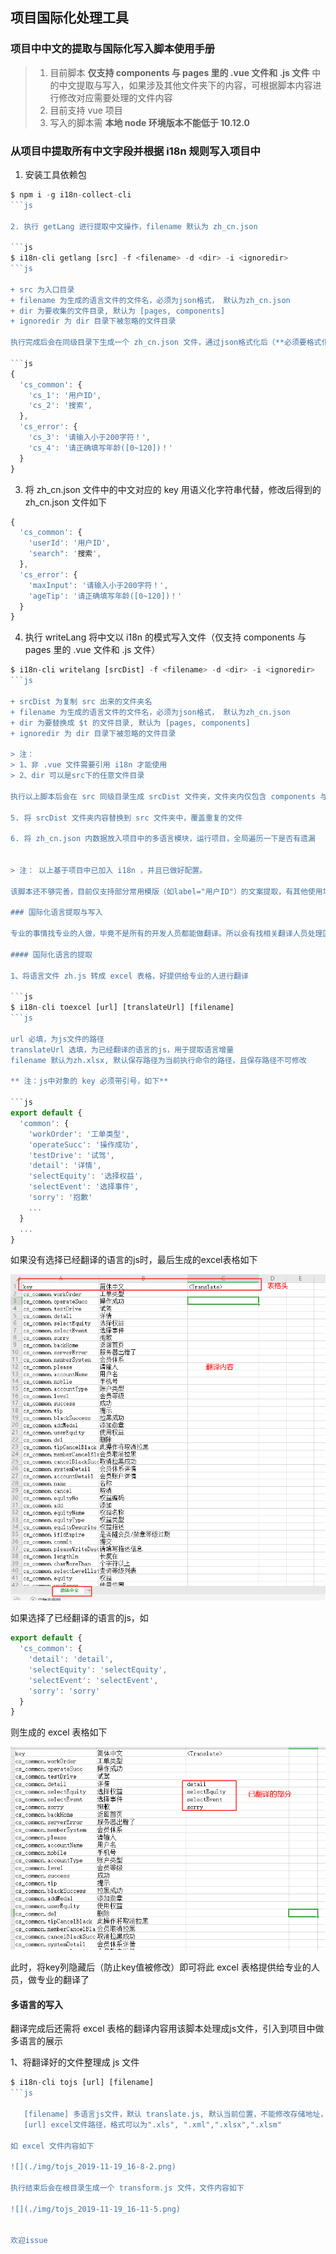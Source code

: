 ## 项目国际化处理工具

### 项目中中文的提取与国际化写入脚本使用手册

> 1. 目前脚本 **仅支持 components 与 pages 里的 .vue 文件和 .js 文件** 中的中文提取与写入，如果涉及其他文件夹下的内容，可根据脚本内容进行修改对应需要处理的文件内容
> 2. 目前支持 vue 项目
> 3. 写入的脚本需 **本地 node 环境版本不能低于 10.12.0**

### 从项目中提取所有中文字段并根据 i18n 规则写入项目中

1. 安装工具依赖包

```js
$ npm i -g i18n-collect-cli
```js

2. 执行 getLang 进行提取中文操作，filename 默认为 zh_cn.json

```js
$ i18n-cli getlang [src] -f <filename> -d <dir> -i <ignoredir>
```js

+ src 为入口目录
+ filename 为生成的语言文件的文件名，必须为json格式， 默认为zh_cn.json
+ dir 为要收集的文件目录, 默认为 [pages, components]
+ ignoredir 为 dir 目录下被忽略的文件目录

执行完成后会在同级目录下生成一个 zh_cn.json 文件，通过json格式化后（**必须要格式化，否则后续通过 $t 写入项目会报错**），内容格式形同如下：

```js
{
  'cs_common': {
    'cs_1': '用户ID',
    'cs_2': '搜索',
  },
  'cs_error': {
    'cs_3': '请输入小于200字符！',
    'cs_4': '请正确填写年龄([0~120])！'
  }
}
```

3. 将 zh_cn.json 文件中的中文对应的 key 用语义化字符串代替，修改后得到的 zh_cn.json 文件如下

```js
{
  'cs_common': {
    'userId': '用户ID',
    'search": '搜索',
  },
  'cs_error': {
    'maxInput': '请输入小于200字符！',
    'ageTip': '请正确填写年龄([0~120])！'
  }
}
```

4. 执行 writeLang 将中文以 i18n 的模式写入文件（仅支持 components 与 pages 里的 .vue 文件和 .js 文件）

```js
$ i18n-cli writelang [srcDist] -f <filename> -d <dir> -i <ignoredir>
```js
  
+ srcDist 为复制 src 出来的文件夹名
+ filename 为生成的语言文件的文件名，必须为json格式， 默认为zh_cn.json
+ dir 为要替换成 $t 的文件目录, 默认为 [pages, components]
+ ignoredir 为 dir 目录下被忽略的文件目录

> 注：
> 1、非 .vue 文件需要引用 i18n 才能使用
> 2、dir 可以是src下的任意文件目录

执行以上脚本后会在 src 同级目录生成 srcDist 文件夹，文件夹内仅包含 components 与 pages 文件夹下的 .vue 文件和 .js 文件

5. 将 srcDist 文件夹内容替换到 src 文件夹中，覆盖重复的文件

6. 将 zh_cn.json 内数据放入项目中的多语言模块，运行项目，全局遍历一下是否有遗漏


> 注： 以上基于项目中已加入 i18n ，并且已做好配置。

该脚本还不够完善，目前仅支持部分常用模版（如label="用户ID"）的文案提取，有其他使用场景的，可以帮忙补充。

### 国际化语言提取与写入

专业的事情找专业的人做，毕竟不是所有的开发人员都能做翻译。所以会有找相关翻译人员处理国际化语言的需求，估有了此工具，用于提取js文件里的关键数据，转成excel表格交给专业的人进行翻译

#### 国际化语言的提取

1、将语言文件 zh.js 转成 excel 表格，好提供给专业的人进行翻译

```js
$ i18n-cli toexcel [url] [translateUrl] [filename] 
```js

url 必填，为js文件的路径
translateUrl 选填，为已经翻译的语言的js，用于提取语言增量
filename 默认为zh.xlsx, 默认保存路径为当前执行命令的路径，且保存路径不可修改

** 注：js中对象的 key 必须带引号，如下**

```js
export default {
  'common': {
    'workOrder': '工单类型',
    'operateSucc': '操作成功',
    'testDrive': '试驾',
    'detail': '详情',
    'selectEquity': '选择权益',
    'selectEvent': '选择事件',
    'sorry': '抱歉'
    ...
  }
  ...
}
```
如果没有选择已经翻译的语言的js时，最后生成的excel表格如下

![](./img/toexcel_2019-11-13_10-28-32.png)

如果选择了已经翻译的语言的js，如

```js
export default {
  'cs_common': {
    'detail': 'detail',
    'selectEquity': 'selectEquity',
    'selectEvent': 'selectEvent',
    'sorry': 'sorry'
  }
}

```

则生成的 excel 表格如下

![](./img/excelEn_2019-11-13_11-30-11.png)

此时，将key列隐藏后（防止key值被修改）即可将此 excel 表格提供给专业的人员，做专业的翻译了

#### 多语言的写入

翻译完成后还需将 excel 表格的翻译内容用该脚本处理成js文件，引入到项目中做多语言的展示

1、将翻译好的文件整理成 js 文件

```js
$ i18n-cli tojs [url] [filename]
```js

   [filename] 多语言js文件，默认 translate.js, 默认当前位置，不能修改存储地址，如xx.js,
   [url] excel文件路径，格式可以为".xls", ".xml",".xlsx",".xlsm"

如 excel 文件内容如下

![](./img/tojs_2019-11-19_16-8-2.png)

执行结束后会在根目录生成一个 transform.js 文件，文件内容如下

![](./img/tojs_2019-11-19_16-11-5.png)


欢迎issue
